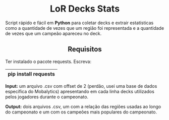 <h1 align="center">LoR Decks Stats</h1>

<p>
  Script rápido e fácil em <strong>Python</strong> para coletar decks e extrair estatísticas como a quantidade de vezes que um região foi representada e a quantidade de vezes que um campeão apareceu no deck.
</p>

<h2 align="center">Requisitos</h2>

<p>
  Ter instalado o pacote requests.
  Escreva:
  <table>
    <thead><th>pip install requests</th></thead>
  </table>
</p>

<p>
  <strong>Input:</strong> um arquivo .csv com offset de 2 (perdão, usei uma base de dados específica do Mobalytics) apresentando em cada linha decks utilizados pelos jogadores durante o campeonato.
</p>

<p>
  <strong>Output:</strong> dois arquivos .csv, um com a relação das regiões usadas ao longo do campeonato e um com os campeões mais populares do campeonato.
</p>
